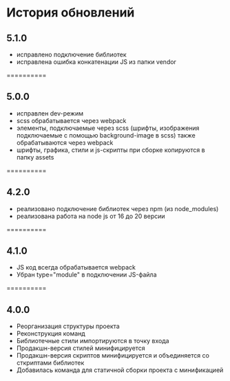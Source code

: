 # История обновлений

## 5.1.0

* исправлено подключение библиотек
* исправлена ошибка конкатенации JS из папки vendor

==========

## 5.0.0

* исправлен dev-режим
* scss обрабатывается через webpack
* элементы, подключаемые через scss (шрифты, изображения подключаемые с помощью background-image в scss) также обрабатываются через webpack
* шрифты, графика, стили и js-скрипты при сборке копируются в папку assets

==========

## 4.2.0

* реализовано подключение библиотек через npm (из node_modules)
* реализована работа на node js от 16 до 20 версии

==========

## 4.1.0

* JS код всегда обрабатывается webpack
* Убран type="module" в подключении JS-файла 

==========

## 4.0.0

* Реорганизация структуры проекта
* Реконструкция команд
* Библиотечные стили импортируются в точку входа
* Продакшн-версия стилей минифицируется
* Продакшн-версия скриптов минифицируется и объединяется со сткриптами библиотек
* Добавилась команда для статичной сборки проекта с минификацией